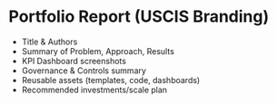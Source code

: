 # Portfolio Report (USCIS Branding)

- Title & Authors
- Summary of Problem, Approach, Results
- KPI Dashboard screenshots
- Governance & Controls summary
- Reusable assets (templates, code, dashboards)
- Recommended investments/scale plan
